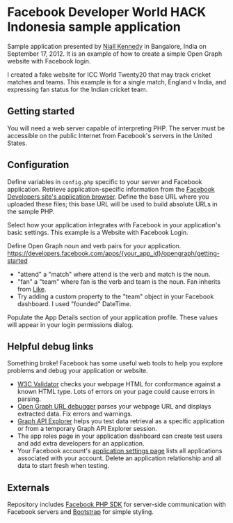 # Facebook Developer World HACK Indonesia sample application

Sample application presented by [Niall Kennedy](https://github.com/niallkennedy) in Bangalore, India on September 17, 2012. It is an example of how to create a simple Open Graph website with Facebook login.

I created a fake website for ICC World Twenty20 that may track cricket matches and teams. This example is for a single match, England v India, and expressing fan status for the Indian cricket team.

## Getting started

You will need a web server capable of interpreting PHP. The server must be accessible on the public Internet from Facebook's servers in the United States.

## Configuration

Define variables in `config.php` specific to your server and Facebook application. Retrieve application-specific information from the [Facebook Developers site's application browser](https://developers.facebook.com/apps/). Define the base URL where you uploaded these files; this base URL will be used to build absolute URLs in the sample PHP.

Select how your application integrates with Facebook in your application's basic settings. This example is a Website with Facebook Login.

Define Open Graph noun and verb pairs for your application.
https://developers.facebook.com/apps/{your_app_id}/opengraph/getting-started

* "attend" a "match" where attend is the verb and match is the noun.
* "fan" a "team" where fan is the verb and team is the noun. Fan inherits from [Like](https://developers.facebook.com/docs/opengraph/actions/builtin/likes/).
* Try adding a custom property to the "team" object in your Facebook dashboard. I used "founded" DateTime.

Populate the App Details section of your application profile. These values will appear in your login permissions dialog.

## Helpful debug links

Something broke! Facebook has some useful web tools to help you explore problems and debug your application or website.

* [W3C Validator](http://validator.w3.org/) checks your webpage HTML for conformance against a known HTML type. Lots of errors on your page could cause errors in parsing.
* [Open Graph URL debugger](https://developers.facebook.com/tools/debug) parses your webpage URL and displays extracted data. Fix errors and warnings.
* [Graph API Explorer](https://developers.facebook.com/tools/explorer) helps you test data retrieval as a specific application or from a temporary Graph API Explorer session.
* The app roles page in your application dashboard can create test users and add extra developers for an application.
* Your Facebook account's [application settings page](https://www.facebook.com/settings?tab=applications) lists all applications associated with your account. Delete an application relationship and all data to start fresh when testing.

## Externals

Repository includes [Facebook PHP SDK](https://github.com/facebook/facebook-php-sdk) for server-side communication with Facebook servers and [Bootstrap](https://github.com/twitter/bootstrap) for simple styling.